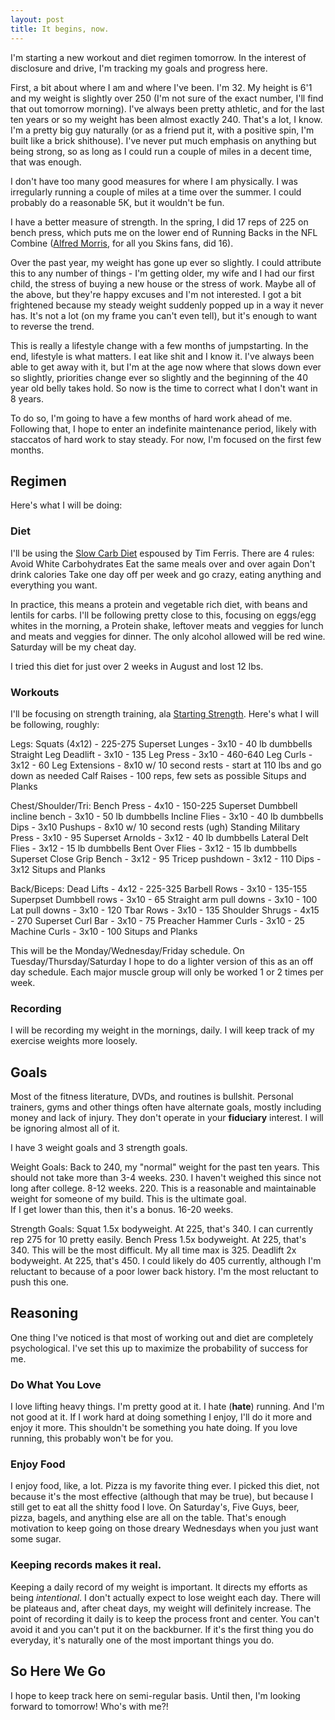```yaml
---
layout: post
title: It begins, now.
---
```


I'm starting a new workout and diet regimen tomorrow.  In the interest of disclosure and drive, I'm tracking my goals and progress here.

First, a bit about where I am and where I've been.  I'm 32.  My height is 6'1 and my weight is slightly over 250 (I'm not sure of the exact number, I'll find that out tomorrow morning).  I've always been pretty athletic, and for the last ten years or so my weight has been almost exactly 240.  That's a lot, I know.  I'm a pretty big guy naturally (or as a friend put it, with a positive spin, I'm built like a brick shithouse).  I've never put much emphasis on anything but being strong, so as long as I could run a couple of miles in a decent time, that was enough.

I don't have too many good measures for where I am physically.  I was irregularly running a couple of miles at a time over the summer.  I could probably do a reasonable 5K, but it wouldn't be fun.  

I have a better measure of strength.  In the spring, I did 17 reps of 225 on bench press, which puts me on the lower end of Running Backs in the NFL Combine ([Alfred Morris](http://m.nfl.com/combine/profile/2533457/alfred-morris/), for all you Skins fans, did 16).

Over the past year, my weight has gone up ever so slightly.  I could attribute this to any number of things - I'm getting older, my wife and I had our first child, the stress of buying a new house or the stress of work.  Maybe all of the above, but they're happy excuses and I'm not interested.  I got a bit frightened because my steady weight suddenly popped up in a way it never has.  It's not a lot (on my frame you can't even tell), but it's enough to want to reverse the trend.  

This is really a lifestyle change with a few months of jumpstarting.  In the end, lifestyle is what matters.  I eat like shit and I know it.  I've always been able to get away with it, but I'm at the age now where that slows down ever so slightly, priorities change ever so slightly and the beginning of the 40 year old belly takes hold.  So now is the time to correct what I don't want in 8 years.

To do so, I'm going to have a few months of hard work ahead of me.  Following that, I hope to enter an indefinite maintenance period, likely with staccatos of hard work to stay steady.  For now, I'm focused on the first few months.

## Regimen

Here's what I will be doing:

### Diet

I'll be using the [Slow Carb Diet](http://www.fourhourworkweek.com/blog/2007/04/06/how-to-lose-20-lbs-of-fat-in-30-days-without-doing-any-exercise/) espoused by Tim Ferris.  There are 4 rules:
	Avoid White Carbohydrates
	Eat the same meals over and over again
	Don't drink calories
	Take one day off per week and go crazy, eating anything and everything you want.

In practice, this means a protein and vegetable rich diet, with beans and lentils for carbs.  I'll be following pretty close to this, focusing on eggs/egg whites in the morning, a Protein shake, leftover meats and veggies for lunch and meats and veggies for dinner.  The only alcohol allowed will be red wine.  Saturday will be my cheat day.

I tried this diet for just over 2 weeks in August and lost 12 lbs.

### Workouts

I'll be focusing on strength training, ala [Starting Strength](http://www.amazon.com/Starting-Strength-3rd-Mark-Rippetoe/dp/0982522738).  Here's what I will be following, roughly:

Legs:
	Squats (4x12) - 225-275
	Superset
	    Lunges - 3x10 - 40 lb dumbbells
	    Straight Leg Deadlift - 3x10 - 135
	    Leg Press - 3x10 - 460-640
	Leg Curls - 3x12 - 60
	Leg Extensions - 8x10 w/ 10 second rests - start at 110 lbs and go down as needed
	Calf Raises - 100 reps, few sets as possible
	Situps and Planks

Chest/Shoulder/Tri:
	Bench Press - 4x10 - 150-225
	Superset
	    Dumbbell incline bench - 3x10 - 50 lb dumbbells
	    Incline Flies - 3x10 - 40 lb dumbbells
	    Dips - 3x10
	Pushups - 8x10 w/ 10 second rests (ugh)
	Standing Military Press - 3x10 - 95
	Superset
	    Arnolds - 3x12 - 40 lb dumbbells
	    Lateral Delt Flies - 3x12 - 15 lb dumbbells
	    Bent Over Flies - 3x12 - 15 lb dumbbells
	Superset
	    Close Grip Bench - 3x12 - 95
	    Tricep pushdown - 3x12 - 110
	    Dips - 3x12
	Situps and Planks

Back/Biceps:
	Dead Lifts - 4x12 - 225-325
	Barbell Rows - 3x10 - 135-155
	Superpset
	    Dumbbell rows - 3x10 - 65
	    Straight arm pull downs - 3x10 - 100
	    Lat pull downs - 3x10 - 120
	Tbar Rows - 3x10 - 135
	Shoulder Shrugs - 4x15 - 270
	Superset
	    Curl Bar - 3x10 - 75
	    Preacher Hammer Curls - 3x10 - 25
	    Machine Curls - 3x10 - 100
	Situps and Planks

This will be the Monday/Wednesday/Friday schedule.  On Tuesday/Thursday/Saturday I hope to do a lighter version of this as an off day schedule.  Each major muscle group will only be worked 1 or 2 times per week.

### Recording

I will be recording my weight in the mornings, daily.  I will keep track of my exercise weights more loosely.

## Goals

Most of the fitness literature, DVDs, and routines is bullshit.  Personal trainers, gyms and other things often have alternate goals, mostly including money and lack of injury.  They don't operate in your **fiduciary** interest.  I will be ignoring almost all of it.

I have 3 weight goals and 3 strength goals.

Weight Goals:
	Back to 240, my "normal" weight for the past ten years.  This should not take more than 3-4 weeks.
	230.  I haven't weighed this since not long after college.  8-12 weeks.
	220.  This is a reasonable and maintainable weight for someone of my build.  This is the ultimate goal.  
	If I get lower than this, then it's a bonus.  16-20 weeks.

Strength Goals:
	Squat 1.5x bodyweight.  At 225, that's 340.  I can currently rep 275 for 10 pretty easily.
	Bench Press 1.5x bodyweight.  At 225, that's 340.  This will be the most difficult.  My all time max is 325.
	Deadlift 2x bodyweight.  At 225, that's 450.  I could likely do 405 currently, although I'm reluctant to
	because of a poor lower back history.  I'm the most reluctant to push this one.

## Reasoning

One thing I've noticed is that most of working out and diet are completely psychological.  I've set this up to maximize the probability of success for me.  

### Do What You Love

I love lifting heavy things.  I'm pretty good at it.  I hate (**hate**) running.  And I'm not good at it.  If I work hard at doing something I enjoy, I'll do it more and enjoy it more.  This shouldn't be something you hate doing.  If you love running, this probably won't be for you.

### Enjoy Food

I enjoy food, like, a lot.  Pizza is my favorite thing ever.  I picked this diet, not because it's the most effective (although that may be true), but because I still get to eat all the shitty food I love.  On Saturday's, Five Guys, beer, pizza, bagels, and anything else are all on the table.  That's enough motivation to keep going on those dreary Wednesdays when you just want some sugar.

### Keeping records makes it real.

Keeping a daily record of my weight is important.  It directs my efforts as being *intentional*.  I don't actually expect to lose weight each day.  There will be plateaus and, after cheat days, my weight will definitely increase.  The point of recording it daily is to keep the process front and center.  You can't avoid it and you can't put it on the backburner.  If it's the first thing you do everyday, it's naturally one of the most important things you do.

## So Here We Go

I hope to keep track here on semi-regular basis.  Until then, I'm looking forward to tomorrow!  Who's with me?!

